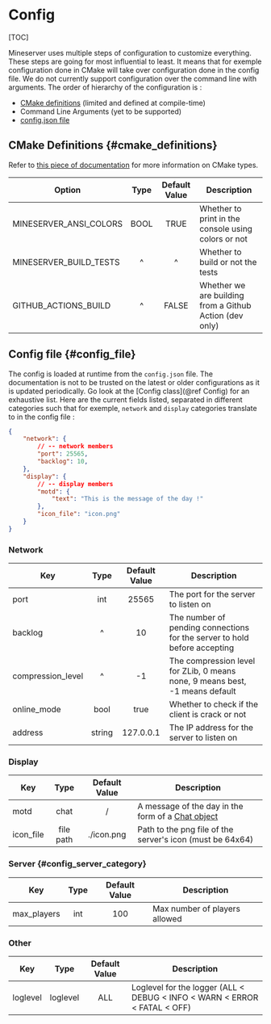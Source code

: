 # Config
[TOC]

Mineserver uses multiple steps of configuration to customize everything. These steps are going for most influential to least. It means that for exemple configuration done in CMake will take over configuration done in the config file. We do not currently support configuration over the command line with arguments.
The order of hierarchy of the configuration is :
 - [CMake definitions](#cmake_definitions) (limited and defined at compile-time)
 - Command Line Arguments (yet to be supported)
 - [config.json file](#config_file)

## CMake Definitions {#cmake_definitions}
Refer to [this piece of documentation](https://cmake.org/cmake/help/latest/prop_cache/TYPE.html) for more information on CMake types.

| Option                 | Type | Default Value | Description                                             |
|------------------------|:----:|:-------------:|---------------------------------------------------------|
| MINESERVER_ANSI_COLORS | BOOL | TRUE          | Whether to print in the console using colors or not     |
| MINESERVER_BUILD_TESTS | ^    | ^             | Whether to build or not the tests                       |
| GITHUB_ACTIONS_BUILD   | ^    | FALSE         | Whether we are building from a Github Action (dev only) |

## Config file {#config_file}
The config is loaded at runtime from the `config.json` file.
The documentation is not to be trusted on the latest or older configurations as it is updated periodically. Go look at the [Config class](@ref Config) for an exhaustive list.
Here are the current fields listed, separated in different categories such that for exemple, `network` and `display` categories translate to in the config file :
```json
{
    "network": {
        // -- network members
        "port": 25565,
        "backlog": 10,
    },
    "display": {
        // -- display members
        "motd": {
            "text": "This is the message of the day !"
        },
        "icon_file": "icon.png"
    }
}
```

### Network
| Key               |             Type             | Default Value | Description                                                                  |
| ----------------- | :--------------------------: | :-----------: | ---------------------------------------------------------------------------- |
| port              |             int              |     25565     | The port for the server to listen on                                         |
| backlog           |              ^               |      10       | The number of pending connections for the server to hold before accepting    |
| compression_level |              ^               |      -1       | The compression level for ZLib, 0 means none, 9 means best, -1 means default |
| online_mode       |             bool             |     true      | Whether to check if the client is crack or not                               |
| address           |            string            |   127.0.0.1   | The IP address for the server to listen on                                   |

### Display
| Key       |    Type   | Default Value | Description                                                                           |
|-----------|:---------:|:-------------:|---------------------------------------------------------------------------------------|
| motd      |    chat   |       /       | A message of the day in the form of a [Chat object](https://wiki.vg/Chat#Inheritance) |
| icon_file | file path |   ./icon.png  | Path to the png file of the server's icon (must be 64x64)                             |

### Server {#config_server_category}
| Key         | Type | Default Value | Description                   |
|-------------|:----:|:-------------:|-------------------------------|
| max_players |  int |      100      | Max number of players allowed |

### Other
| Key      |   Type   | Default Value | Description                                                               |
| -------- | :------: | :-----------: | ------------------------------------------------------------------------- |
| loglevel | loglevel |      ALL      | Loglevel for the logger (ALL < DEBUG < INFO < WARN < ERROR < FATAL < OFF) |
